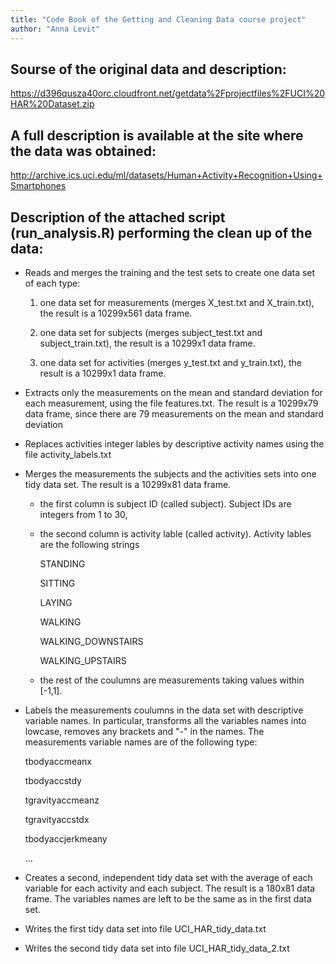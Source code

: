 ```yaml
---
title: "Code Book of the Getting and Cleaning Data course project"
author: "Anna Levit"
---
```


## Sourse of the original data and description:
https://d396qusza40orc.cloudfront.net/getdata%2Fprojectfiles%2FUCI%20HAR%20Dataset.zip 

## A full description is available at the site where the data was obtained: 
http://archive.ics.uci.edu/ml/datasets/Human+Activity+Recognition+Using+Smartphones 

## Description of the attached script (run_analysis.R) performing the clean up of the data:

* Reads and merges the training and the test sets to create one data set of each type: 

    1. one data set for measurements (merges X_test.txt and X_train.txt), the result is a 10299x561 data frame. 

    2. one data set for subjects (merges subject_test.txt and subject_train.txt), the result is a 10299x1 data frame.  

    3. one data set for activities (merges y_test.txt and y_train.txt), the result is a 10299x1 data frame. 

* Extracts only the measurements on the mean and standard deviation for each measurement, using the 
file features.txt. The result is a 10299x79 data frame, since there are 79 measurements on the mean and standard deviation

* Replaces activities integer lables by descriptive activity names using the file activity_labels.txt

* Merges the measurements the subjects and the activities sets into one tidy data set. The result is a 10299x81 data frame. 
    * the first column is subject ID (called subject). Subject IDs are integers from 1 to 30, 
    * the second column is activity lable (called activity). Activity lables are the following strings
        
        STANDING
        
        SITTING
        
        LAYING
        
        WALKING
        
        WALKING_DOWNSTAIRS
        
        WALKING_UPSTAIRS
        
    * the rest of the coulumns are measurements taking values within [-1,1].  

* Labels the measurements coulumns in the data set with descriptive variable names. In particular, transforms all the variables names into lowcase, removes any brackets and "-" in the names. The measurements variable names are of the following type:
    
    tbodyaccmeanx
    
    tbodyaccstdy
    
    tgravityaccmeanz
    
    tgravityaccstdx
    
    tbodyaccjerkmeany
    
    ...

* Creates a second, independent tidy data set with the average of each variable for each activity and each subject. The result is a 180x81 data frame. The variables names are left to be the same as in the first data set.

* Writes the first tidy data set into file UCI_HAR_tidy_data.txt

* Writes the second tidy data set into file UCI_HAR_tidy_data_2.txt
